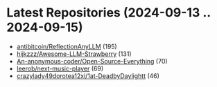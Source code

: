 # Latest Repositories (2024-09-13 .. 2024-09-15)

- [antibitcoin/ReflectionAnyLLM](https://github.com/antibitcoin/ReflectionAnyLLM) (195)
- [hijkzzz/Awesome-LLM-Strawberry](https://github.com/hijkzzz/Awesome-LLM-Strawberry) (131)
- [An-anonymous-coder/Open-Source-Everything](https://github.com/An-anonymous-coder/Open-Source-Everything) (70)
- [leerob/next-music-player](https://github.com/leerob/next-music-player) (69)
- [crazylady49dorotea12xi/1at-DeadbyDaylightt](https://github.com/crazylady49dorotea12xi/1at-DeadbyDaylightt) (46)
